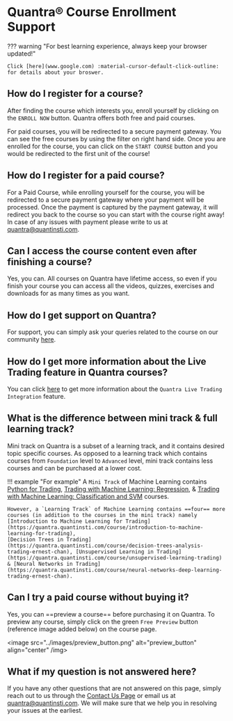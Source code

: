 # Quantra® Course Enrollment Support

??? warning "For best learning experience, always keep your browser updated!"

    Click [here](www.google.com) :material-cursor-default-click-outline: for details about your broswer.

## How do I register for a course?

After finding the course which interests you, enroll yourself by clicking 
on the `ENROLL NOW` button. Quantra offers both free and paid courses. 

For paid courses, you will be redirected to a secure payment gateway. 
You can see the free courses by using the filter on right hand side. Once 
you are enrolled for the course, you can click on the `START COURSE` button 
and you would be redirected to the first unit of the course!

## How do I register for a paid course?

For a Paid Course, while enrolling yourself for the course, you will be 
redirected to a secure payment gateway where your payment will be 
processed. Once the payment is captured by the payment gateway, it will 
redirect you back to the course so you can start with the course right
away! In case of any issues with payment please write to 
us at [quantra@quantinsti.com](quantra@quantinsti.com).

## Can I access the course content even after finishing a course?

Yes, you can. All courses on Quantra have lifetime access, so even if you 
finish your course you can access all the videos, quizzes, exercises and 
downloads for as many times as you want.

## How do I get support on Quantra?

For support, you can simply ask your queries related to the course on our 
community [here](https://quantra.quantinsti.com/community).

## How do I get more information about the Live Trading feature in Quantra courses?

You can click [here](https://quantra.quantinsti.com/live-trading) 
to get more information about the `Quantra Live Trading Integration` feature. 

## What is the difference between mini track & full learning track?

Mini track on Quantra is a subset of a learning track, and it contains desired topic
specific courses. As opposed to a learning track which contains courses from `Foundation`
level to `Advanced` level, mini track contains less courses and can be purchased at a lower cost.

!!! example "For example"
    A `Mini Track` of Machine Learning contains [Python for Trading](https://quantra.quantinsti.com/course/python-for-trading), [Trading with Machine Learning: Regression](https://quantra.quantinsti.com/course/trading-with-machine-learning-regression), 
    & [Trading with Machine Learning: Classification and SVM](https://quantra.quantinsti.com/course/trading-machine-learning-classification-svm) courses. 

    However, a `Learning Track` of Machine Learning contains ==four== more courses (in addition to the courses in the mini track) namely [Introduction to Machine Learning for Trading](https://quantra.quantinsti.com/course/introduction-to-machine-learning-for-trading), 
    [Decision Trees in Trading](https://quantra.quantinsti.com/course/decision-trees-analysis-trading-ernest-chan), [Unsupervised Learning in Trading](https://quantra.quantinsti.com/course/unsupervised-learning-trading) & [Neural Networks in Trading](https://quantra.quantinsti.com/course/neural-networks-deep-learning-trading-ernest-chan).

## Can I try a paid course without buying it?

Yes, you can ==preview a course== before purchasing it on Quantra. To preview any course, simply click on 
the green `Free Preview` button (reference image added below) on the course page.

<image src="../images/preview_button.png" alt="preview_button" align="center" /img>

## What if my question is not answered here?

If you have any other questions that are not answered on this page, simply 
reach out to us through the [Contact Us Page](https://www.quantinsti.com/contact-us) 
or email us at [quantra@quantinsti.com](quantra@quantinsti.com). We will 
make sure that we help you in resolving your issues at the earliest.